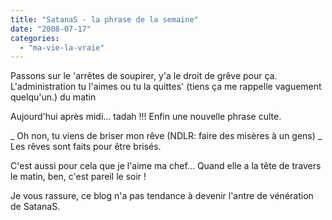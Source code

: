 ```yaml
---
title: "SatanaS - la phrase de la semaine"
date: "2008-07-17"
categories: 
  - "ma-vie-la-vraie"
---
```


Passons sur le 'arrêtes de soupirer, y'a le droit de grêve pour ça. L'administration tu l'aimes ou tu la quittes' (tiens ça me rappelle vaguement quelqu'un.) du matin

Aujourd'hui après midi... tadah !!! Enfin une nouvelle phrase culte.

\_ Oh non, tu viens de briser mon rêve (NDLR: faire des misères à un gens) \_ Les rêves sont faits pour être brisés.

C'est aussi pour cela que je l'aime ma chef... Quand elle a la tête de travers le matin, ben, c'est pareil le soir !

Je vous rassure, ce blog n'a pas tendance à devenir l'antre de vénération de SatanaS.
